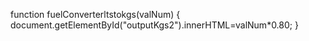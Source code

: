 function fuelConverterltstokgs(valNum)
{
  document.getElementById("outputKgs2").innerHTML=valNum*0.80;
}
